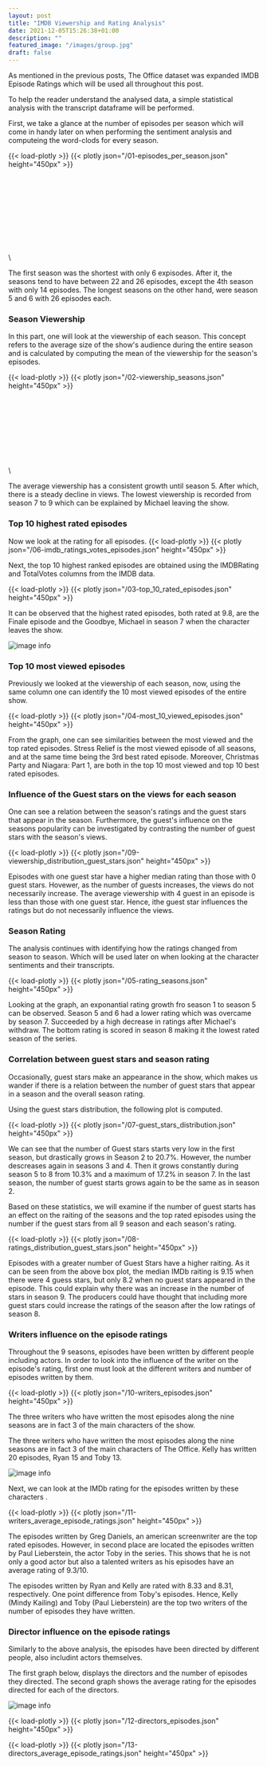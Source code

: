 ```yaml
---
layout: post
title: "IMDB Viewership and Rating Analysis"
date: 2021-12-05T15:26:38+01:00
description: ""
featured_image: "/images/group.jpg"
draft: false
---
```

As mentioned in the previous posts, The Office dataset was expanded IMDB Episode Ratings which will be used all throughout this post.

To help the reader understand the analysed data, a simple statistical analysis with the transcript dataframe will be performed.

First, we take a glance at the number of episodes per season which will come in handy later on when performing the sentiment analysis and computeing the word-clods for every season.


{{< load-plotly >}}
{{< plotly json="/01-episodes_per_season.json" height="450px" >}}
\
\
\
\
\
\
\
\
\
\
\
\


The first season was the shortest with only 6 expisodes. After it, the seasons tend to have between 22 and 26 episodes, except the 4th season with only 14 episodes. The longest seasons on the other hand, were season 5 and 6 with 26 episodes each.

### Season Viewership
In this part, one will look at the viewership of each season. This concept refers to the average size of the show's audience during the entire season and is calculated by computing the mean of the viewership for the season's episodes.


{{< load-plotly >}}
{{< plotly json="/02-viewership_seasons.json" height="450px" >}}
\
\
\
\
\
\
\
\
\
\
\


The average viewership has a consistent growth until season 5. After which, there is a steady decline in views. The lowest viewership is recorded from season 7 to 9 which can be explained by Michael leaving the show. 

### Top 10 highest rated episodes
Now we look at the rating for all episodes.
{{< load-plotly >}}
{{< plotly json="/06-imdb_ratings_votes_episodes.json" height="450px" >}}



Next, the top 10 highest ranked episodes are obtained using the IMDBRating and TotalVotes columns from the IMDB data.


{{< load-plotly >}}
{{< plotly json="/03-top_10_rated_episodes.json" height="450px" >}}


It can be observed that the highest rated episodes, both rated at 9.8, are the Finale episode and the Goodbye, Michael in season 7 when the character leaves the show. 

![image info](/images/goodbye_michael.gif)


### Top 10 most viewed episodes
Previously we looked at the viewership of each season, now, using the same column one can identify the 10 most viewed episodes of the entire show.


{{< load-plotly >}}
{{< plotly json="/04-most_10_viewed_episodes.json" height="450px" >}}

From the graph, one can see similarities between the most viewed and the top rated episodes. Stress Relief is the most viewed episode of all seasons, and at the same time being the 3rd best rated episode. Moreover, Christmas Party and Niagara: Part 1, are both in the top 10 most viewed and top 10 best rated episodes. 

### Influence of the Guest stars on the views for each season
One can see a relation between the season's ratings and the guest stars that appear in the season. Furthermore, the guest's influence on the seasons popularity can be investigated by contrasting the number of guest stars with the season's views.


{{< load-plotly >}}
{{< plotly json="/09-viewership_distribution_guest_stars.json" height="450px" >}}

Episodes with one guest star have a higher median rating than those with 0 guest stars. Hovewer, as the number of guests increases, the views do not necessarily increase. The average viewership with 4 guest in an episode is less than those with one guest star.  Hence, ithe guest star influences the ratings but do not necessarily influence the views.



### Season Rating 
The analysis continues with identifying how the ratings changed from season to season. Which will be used later on when looking at the character sentiments and their transcripts. 



{{< load-plotly >}}
{{< plotly json="/05-rating_seasons.json" height="450px" >}}

Looking at the graph, an exponantial rating growth fro season 1 to season 5 can be observed. Season 5 and 6 had a lower rating which was overcame by season 7. Succeeded by a high decrease in ratings after Michael's withdraw. The bottom rating is scored in season 8 making it the lowest rated season of the series. 

### Correlation between guest stars and season rating

Occasionally, guest stars make an appearance in the show, which makes us wander if there is a relation between the number of guest stars that appear in a season and the overall season rating.

Using the guest stars distribution, the following plot is computed. 

{{< load-plotly >}}
{{< plotly json="/07-guest_stars_distribution.json" height="450px" >}}

We can see that the number of Guest stars starts very low in the first season, but drastically grows in Season 2 to 20.7%. However, the number descreases again in seasons 3 and 4. Then it grows constantly during season 5 to 8 from 10.3% and a maximum of 17.2% in season 7. In the last season, the number of guest starts grows again to be the same as in season 2. 

Based on these statistics, we will examine if the number of guest starts has an effect on the raiting of the seasons and the top rated episodes using the number if the guest stars from all 9 season and each season's rating. 

{{< load-plotly >}}
{{< plotly json="/08-ratings_distribution_guest_stars.json" height="450px" >}}

Episodes with a greater number of Guest Stars have a higher raiting. As it can be seen from the above box plot, the median IMDb raiting is 9.15 when there were 4 guess stars, but only 8.2 when no guest stars appeared in the episode. This could explain why there was an increase in the number of stars in season 9. The producers could have thought that including more guest stars could increase the ratings of the season after the low ratings of season 8. 

### Writers influence on the episode ratings
Throughout the 9 seasons, episodes have been written by different people including actors. In order to look into the influence of the writer on the episode's rating, first one must look at the different writers and number of episodes written by them.

{{< load-plotly >}}
{{< plotly json="/10-writers_episodes.json" height="450px" >}}

The three writers who have written the most episodes along the nine seasons are in fact 3 of the main characters of the show.

The three writers who have written the most episodes along the nine seasons are in fact 3 of the main characters of The Office. 
Kelly has written 20 episodes, Ryan 15 and Toby 13. 

![image info](/images/kelly_smart1.gif)

Next, we can look at the IMDb rating for the episodes written by these characters .


{{< load-plotly >}}
{{< plotly json="/11-writers_average_episode_ratings.json" height="450px" >}}

The episodes written by Greg Daniels, an american screenwriter are the top rated episodes. However, in second place are located the episodes written by Paul Lieberstein, the actor Toby in the series. This shows that he is not only a good actor but also a talented writers as his episodes have an average rating of 9.3/10.

The episodes written by Ryan and Kelly are rated with 8.33 and 8.31, respectively. One point difference from Toby's episodes. Hence, Kelly (Mindy Kailing) and Toby (Paul Lieberstein) are the top two writers of the number of episodes they have written.

### Director influence on the episode ratings

Similarly to the above analysis, the episodes have been directed by different people, also includint actors themselves.

The first graph below, displays the directors and the number of episodes they directed. The second graph shows the average rating for the episodes directed for each of the directors.

![image info](/images/directors.png)

{{< load-plotly >}}
{{< plotly json="/12-directors_episodes.json" height="450px" >}}


{{< load-plotly >}}
{{< plotly json="/13-directors_average_episode_ratings.json" height="450px" >}}
\
\
\
\
\
\
\
\
\
\
\
\
\
\
\
\
\
\
\
\
\
\
\
\
\
\
\
\
\
\
\
\
\
\
\
\
\
\
\
\
\
\
\
\
\


Randall Einhorn and Paul Feig have directed the most number of episodes. At the same time, looking at the top 10 rated episodes we can see that Paul has directed 5 out of the top most rated episodes: Goodbye Michael, Goodbye Toby, Niagara:Part 1 and 2 and Dinner party. However, Randall has not directed any of the top 10 rated episodes.

On the other hand, Steve Carell, who plays as Michael, has the highest Average Rating for all his directed episodes. Although he has only directed 3 episodes.

Once again, a few actors of the cast have also been involved in directing episodes. Let's look at their raitings individually: 

{{< load-plotly >}}
{{< plotly json="/14-episodes_rating_directed_by_cast.json" height="450px" >}}

Steve Carell, Michael, has the highest average rating for the 3 episodes he has directed, followed by Mindy Kaling, Kelly, who has directed 2 episodes. 

Out of the 6 actors who directed episodes, the worst performing ones were the ones directed by John Krasinski, Jim, who directed 3 episodes. 

Paul Lieberstein and B.J.Novak are the ones who have been involved the most in the directing and writing of episodes. They have directed 7 and 5 episodes, respectively. And they have written 15 and 13 episodes, respectively. We can conclude however, that Paul Lieberstein is better at writing episodes, than at directing them.

